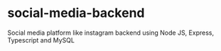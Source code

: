 # social-media-backend
 Social media platform like instagram backend using Node JS, Express, Typescript and MySQL
